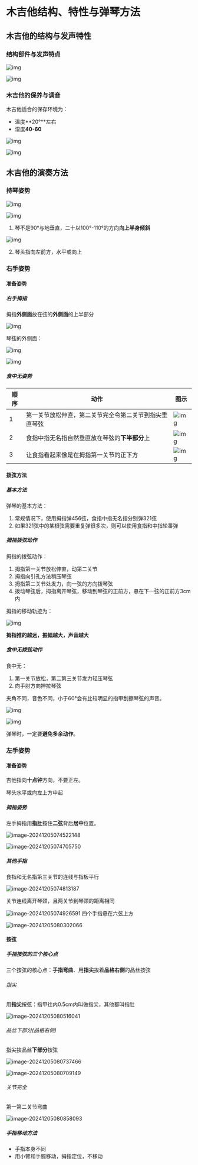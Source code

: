 # 木吉他结构、特性与弹琴方法

## 木吉他的结构与发声特性

### 结构部件与发声特点

![img](./images/1723046047621-6fa96816-5c2b-466b-9610-c59a3e754db6.png)

![img](images/1723046721274-37010c2c-27cd-4130-8194-8e17f99aa402.png)

### 木吉他的保养与调音

木吉他适合的保存环境为：

- 温度**20°**左右
- 湿度**40-60**

![img](images/1728781822381-84b8a82f-858e-471d-a4ee-920fb6b6f520.png)

![img](images/1728781855164-42c5435f-5070-40d8-8b63-d0e3160b6109.png)

## 木吉他的演奏方法

### 持琴姿势

![img](images/1723073727196-bf060e22-2253-4678-b0ff-0e9a3c27f80d.png)

![img](images/1723073647949-baf2fd17-20d9-43e7-b414-80a86e51b172.png)

1. 琴不是90°与地垂直，二十以100°-110°的方向**向上半身倾斜**

![img](images/1728957386955-3f247c3d-9288-4945-8f37-9a7269ee0c08.png) 

2. 琴头指向左前方，水平或向上

### 右手姿势

#### 准备姿势

##### 右手拇指

拇指**外侧面**放在弦的**外侧面**的上半部分

![img](images/1723073999861-a5139fa9-fc94-4c07-8219-d3b8dd574b1e.png)

琴弦的外侧面：

![img](images/1728957554375-d385dada-ca41-4939-8d40-e98e64d66f0d.png)

![img](images/1723074069976-3ed215d2-ebf7-409b-8b75-c8e1dca2944f.png)

##### 食中无姿势

| 顺序 | 动作                                                   | 图示                                                         |
| ---- | ------------------------------------------------------ | ------------------------------------------------------------ |
| 1    | 第一关节放松伸直，第二关节完全令第二关节到指尖垂直琴弦 | ![img](https://cdn.nlark.com/yuque/0/2024/png/42396359/1728957729400-662c6ab9-b20e-43de-b710-aa1b5845da20.png) |
| 2    | 食指中指无名指自然垂直放在琴弦的**下半部分**上         | ![img](https://cdn.nlark.com/yuque/0/2024/png/42396359/1728957920556-7d0e294f-b7fc-4c07-ad89-bc34b160bffd.png) |
| 3    | 让食指看起来像是在拇指第一关节的正下方                 | ![img](images/1728958011501-d9818930-70f3-4ac8-8a7e-644de2c5d43c.png) |

#### 拨弦方法

##### 基本方法

弹琴的基本方法：

1. 常规情况下，使用拇指弹456弦，食指中指无名指分别弹321弦
2. 如果321弦中的某根弦需要重复弹很多次，则可以使用食指和中指轮番弹

##### 拇指拨弦动作

拇指的拨弦动作：

1. 拇指第一关节放松伸直，动第二关节
2. 拇指向引孔方法稍压琴弦
3. 拇指第二关节处发力，向一弦的方向拨琴弦
4. 拨动琴弦后，拇指离开琴弦，移动到琴弦的正前方，悬在下一弦的正前方3cm内

拇指的移动轨迹为：

![img](images/1729252008091-d24fcd75-b42b-484c-a323-0542be24136a.png)

**拇指推的越远，振幅越大，声音越大**

##### 食中无拨弦动作

食中无：

1. 第一关节放松，第二第三关节发力轻压琴弦
2. 向手肘方向抻拉琴弦

夹角不同，音色不同，小于60°会有比较明显的指甲刮擦琴弦的声音。

![img](images/1729256812655-1061ebdf-44a6-46bd-8d06-4161be746e1e.png)

![img](images/1729256702660-6f6939ac-1070-4120-b380-13681a5e818b.png)

弹琴时，一定要**避免多余动作**。

### 左手姿势

#### 准备姿势

吉他指向**十点钟**方向，不要正左。

琴头水平或向左上方申起

##### 拇指姿势

左手拇指用**指肚**按住**二弦**背后**居中**位置。

![image-20241205074522148](images/image-20241205074522148.png)

![image-20241205074705750](images/image-20241205074705750.png)

##### 其他手指

食指和无名指第三关节的连线与指板平行

![image-20241205074813187](images/image-20241205074813187.png)

关节连线离开琴颈，且两关节到琴颈的距离相同

![image-20241205074926591](images/image-20241205074926591.png)
四个手指悬在六弦上方

![image-20241205080302066](images/image-20241205080302066.png)

#### 按弦

##### 手指按弦的三个核心点

三个按弦的核心点：**手指弯曲**、用**指尖**挨着**品格右侧**的品丝按弦

###### 指尖

用**指尖**按弦：指甲往内0.5cm内叫做指尖，其他都叫指肚

![image-20241205080516041](images/image-20241205080516041.png)

###### 品丝下部分(品格右侧)

指尖挨品丝**下部分**按弦

![image-20241205080737466](images/image-20241205080737466.png)

![image-20241205080709149](images/image-20241205080709149.png)

###### 关节完全

第一第二关节弯曲

![image-20241205080858093](images/image-20241205080858093.png)

##### 手指移动方法

- 手指本身不同
- 用小臂和手腕移动，拇指定位，不移动

